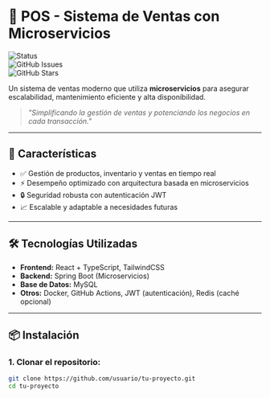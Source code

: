# 🌟 POS - Sistema de Ventas con Microservicios

![Status](https://img.shields.io/badge/STATUS-En%20Desarrollo-green)  
![GitHub Issues](https://img.shields.io/github/issues/usuario/tu-proyecto)  
![GitHub Stars](https://img.shields.io/github/stars/usuario/tu-proyecto?style=social)  

Un sistema de ventas moderno que utiliza **microservicios** para asegurar escalabilidad, mantenimiento eficiente y alta disponibilidad.  
> _"Simplificando la gestión de ventas y potenciando los negocios en cada transacción."_

---

## 🚀 **Características**

- ✅ Gestión de productos, inventario y ventas en tiempo real  
- ⚡ Desempeño optimizado con arquitectura basada en microservicios  
- 🔒 Seguridad robusta con autenticación JWT  
- 📈 Escalable y adaptable a necesidades futuras  

---

## 🛠️ **Tecnologías Utilizadas**

- **Frontend:** React + TypeScript, TailwindCSS  
- **Backend:** Spring Boot (Microservicios)  
- **Base de Datos:** MySQL  
- **Otros:** Docker, GitHub Actions, JWT (autenticación), Redis (caché opcional)

---

## 📦 **Instalación**

### 1. **Clonar el repositorio:**
```bash
git clone https://github.com/usuario/tu-proyecto.git
cd tu-proyecto
